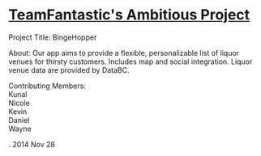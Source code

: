 <a href="http://teamfantastic310.appspot.com/">TeamFantastic's Ambitious Project</a>
=============


Project Title: BingeHopper

About: Our app aims to provide a flexible, personalizable list of liquor venues for thirsty customers. Includes map and social integration. Liquor venue data are provided by DataBC.

Contributing Members:
<br>Kunal
<br>Nicole
<br>Kevin
<br>Daniel
<br>Wayne

. 2014 Nov 28

